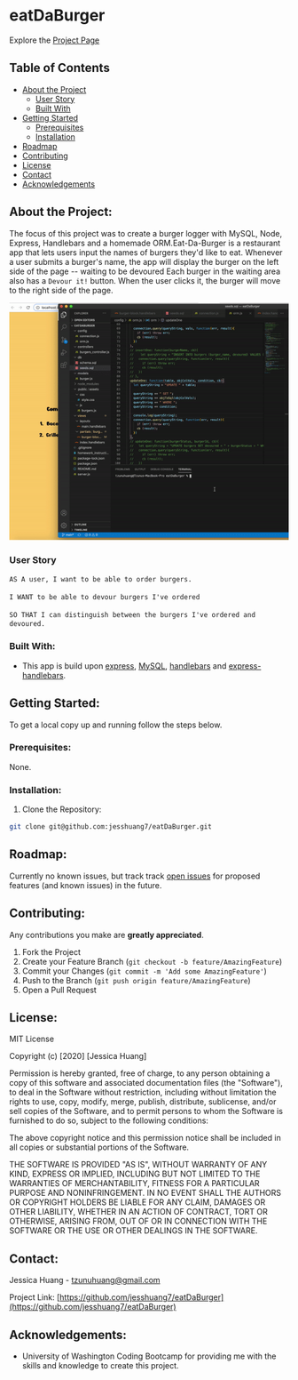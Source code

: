 # eatDaBurger

Explore the [Project Page](https://github.com/jesshuang7/eatDaBurger)

## Table of Contents

* [About the Project](#about-the-project)
  * [User Story](#user-story)
  * [Built With](#built-with)
* [Getting Started](#getting-started)
  * [Prerequisites](#prerequisites)
  * [Installation](#installation)
* [Roadmap](#roadmap)
* [Contributing](#contributing)
* [License](#License)
* [Contact](#contact)
* [Acknowledgements](#acknowledgements)

## About the Project:
The focus of this project was to create a burger logger with MySQL, Node, Express, Handlebars and a homemade ORM.Eat-Da-Burger is a restaurant app that lets users input the names of burgers they'd like to eat. Whenever a user submits a burger's name, the app will display the burger on the left side of the page -- waiting to be devoured Each burger in the waiting area also has a `Devour it!` button. When the user clicks it, the burger will move to the right side of the page.


![Project Gif](public/assets/eatdaburger.gif)

### User Story

```
AS A user, I want to be able to order burgers.

I WANT to be able to devour burgers I've ordered

SO THAT I can distinguish between the burgers I've ordered and devoured. 
```

### Built With:
* This app is build upon [express](https://expressjs.com/en/5x/api.html), [MySQL](https://dev.mysql.com/doc/), [handlebars](https://handlebarsjs.com/guide/) and [express-handlebars](https://www.npmjs.com/package/express-handlebars).

## Getting Started:
To get a local copy up and running follow the steps below.

### Prerequisites:
None.

### Installation:
1. Clone the Repository:
```sh
git clone git@github.com:jesshuang7/eatDaBurger.git
```

## Roadmap:
Currently no known issues, but track track [open issues](https://github.com/jesshuang7/eatDaBurger/issues ) for proposed features (and known issues) in the future.


## Contributing:
Any contributions you make are **greatly appreciated**.

1. Fork the Project
2. Create your Feature Branch (`git checkout -b feature/AmazingFeature`)
3. Commit your Changes (`git commit -m 'Add some AmazingFeature'`)
4. Push to the Branch (`git push origin feature/AmazingFeature`)
5. Open a Pull Request

## License:

MIT License

Copyright (c) [2020] [Jessica Huang]

Permission is hereby granted, free of charge, to any person obtaining a copy
of this software and associated documentation files (the "Software"), to deal
in the Software without restriction, including without limitation the rights
to use, copy, modify, merge, publish, distribute, sublicense, and/or sell
copies of the Software, and to permit persons to whom the Software is
furnished to do so, subject to the following conditions:

The above copyright notice and this permission notice shall be included in all
copies or substantial portions of the Software.

THE SOFTWARE IS PROVIDED "AS IS", WITHOUT WARRANTY OF ANY KIND, EXPRESS OR
IMPLIED, INCLUDING BUT NOT LIMITED TO THE WARRANTIES OF MERCHANTABILITY,
FITNESS FOR A PARTICULAR PURPOSE AND NONINFRINGEMENT. IN NO EVENT SHALL THE
AUTHORS OR COPYRIGHT HOLDERS BE LIABLE FOR ANY CLAIM, DAMAGES OR OTHER
LIABILITY, WHETHER IN AN ACTION OF CONTRACT, TORT OR OTHERWISE, ARISING FROM,
OUT OF OR IN CONNECTION WITH THE SOFTWARE OR THE USE OR OTHER DEALINGS IN THE
SOFTWARE.

## Contact:
Jessica Huang - tzunuhuang@gmail.com

Project Link: [https://github.com/jesshuang7/eatDaBurger](https://github.com/jesshuang7/eatDaBurger)

## Acknowledgements: 
* University of Washington Coding Bootcamp for providing me with the skills and knowledge to create this project. 
